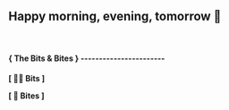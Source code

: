 ## Happy morning, evening, tomorrow 👋
<br />

#### \{ The Bits & Bites \} \-----------------------
**[ 👨‍💻 Bits ]**
<br />

**[ 🍪 Bites ]**
<br />
